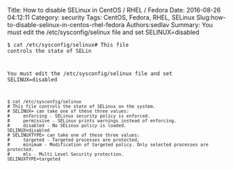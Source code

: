 Title: How to disable SELinux in CentOS / RHEL / Fedora
Date: 2016-08-26 04:12:11
Category: security
Tags: CentOS, Fedora, RHEL, SELinux
Slug:how-to-disable-selinux-in-centos-rhel-fedora
Authors:sedlav
Summary: You must edit the /etc/sysconfig/selinux file and set SELINUX=disabled<pre><code>$ cat /etc/sysconfig/selinux# This file controls the state of SELin

You must edit the /etc/sysconfig/selinux file and set SELINUX=disabled
<pre><code>$ cat /etc/sysconfig/selinux
# This file controls the state of SELinux on the system.
# SELINUX= can take one of these three values:
#     enforcing - SELinux security policy is enforced.
#     permissive - SELinux prints warnings instead of enforcing.
#     disabled - No SELinux policy is loaded.
SELINUX=disabled
# SELINUXTYPE= can take one of these three values:
#     targeted - Targeted processes are protected,
#     minimum - Modification of targeted policy. Only selected processes are protected. 
#     mls - Multi Level Security protection.
SELINUXTYPE=targeted
</code></pre>

